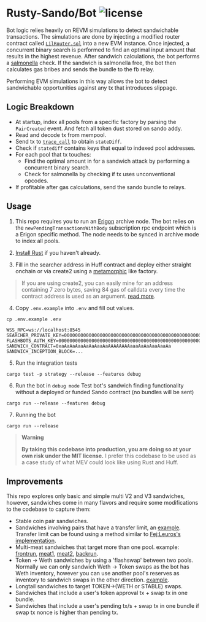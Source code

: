 # Rusty-Sando/Bot ![license](https://img.shields.io/badge/License-MIT-green.svg?label=license)

Bot logic relies heavily on REVM simulations to detect sandwichable transactions. The simulations are done by injecting a modified router contract called [`LilRouter.sol`](https://github.com/mouseless-eth/rusty-sando/blob/master/contract/src/LilRouter.sol) into a new EVM instance. Once injected, a concurrent binary search is performed to find an optimal input amount that results in the highest revenue. After sandwich calculations, the bot performs a [salmonella](https://github.com/Defi-Cartel/salmonella) check. If the sandwich is salmonella free, the bot then calculates gas bribes and sends the bundle to the fb relay. 

Performing EVM simulations in this way allows the bot to detect sandwichable opportunities against any tx that introduces slippage. 

## Logic Breakdown
- At startup, index all pools from a specific factory by parsing the `PairCreated` event. And fetch all token dust stored on sando addy.
- Read and decode tx from mempool.
- Send tx to [`trace_call`](https://openethereum.github.io/JSONRPC-trace-module#trace_call) to obtain `stateDiff`.
- Check if `statediff` contains keys that equal to indexed pool addresses.
- For each pool that tx touches:
  - Find the optimal amount in for a sandwich attack by performing a concurrent binary search.
  - Check for salmonella by checking if tx uses unconventional opcodes.
- If profitable after gas calculations, send the sando bundle to relays. 

## Usage

1. This repo requires you to run an [Erigon](https://github.com/ledgerwatch/erigon) archive node. The bot relies on the `newPendingTransactionsWithBody` subscription rpc endpoint which is a Erigon specific method. The node needs to be synced in archive mode to index all pools. 

2. [Install Rust](https://www.rust-lang.org/tools/install) if you haven't already. 

3. Fill in the searcher address in Huff contract and deploy either straight onchain or via create2 using a [metamorphic](https://github.com/0age/metamorphic) like factory.
> If you are using create2, you can easily mine for an address containing 7 zero bytes, saving 84 gas of calldata every time the contract address is used as an argument. [read more](https://medium.com/coinmonks/deploy-an-efficient-address-contract-a-walkthrough-cb4be4ffbc70).

4. Copy `.env.example` into `.env` and fill out values.

```console
cp .env.example .env
```

```
WSS_RPC=ws://localhost:8545
SEARCHER_PRIVATE_KEY=0000000000000000000000000000000000000000000000000000000000000001
FLASHBOTS_AUTH_KEY=0000000000000000000000000000000000000000000000000000000000000002
SANDWICH_CONTRACT=0xaAaAaAaaAaAaAaaAaAAAAAAAAaaaAaAaAaaAaaAa
SANDWICH_INCEPTION_BLOCK=...
```

5. Run the integration tests

```console
cargo test -p strategy --release --features debug
```

6. Run the bot in `debug mode`
Test bot's sandwich finding functionality without a deployed or funded Sando contract (no bundles will be sent)

```
cargo run --release --features debug
```

7. Running the bot

```console
cargo run --release
```
> **Warning**
>
> **By taking this codebase into production, you are doing so at your own risk under the MIT license.** I prefer this codebase to be used as a case study of what MEV could look like using Rust and Huff. 

## Improvements

This repo explores only basic and simple multi V2 and V3 sandwiches, however, sandwiches come in many flavors and require some modifications to the codebase to capture them:

- Stable coin pair sandwiches.
- Sandwiches involving pairs that have a transfer limit, an [example](https://eigenphi.io/mev/ethereum/tx/0xe7c1e7d96e63d31f937af48b61d534e32ed9cfdbef066f45d49b967caeea8eed). Transfer limit can be found using a method similar to [Fej:Leuros's implementation](https://twitter.com/FejLeuros/status/1633379306750767106).
- Multi-meat sandwiches that target more than one pool. example: [frontrun](https://etherscan.io/tx/0xa39d28624f6d18a3bd5f5289a70fdc2779782f9a2e2c36dddd95cf882a15da45), [meat1](https://etherscan.io/tx/0xd027b771da68544279262439fd3f1cdef6a438ab6219b510c73c033b4e377296), [meat2](https://etherscan.io/tx/0x288da393cb7c937b8fe29ce0013992063d252372da869e31c6aad689f8b1aaf3), [backrun](https://etherscan.io/tx/0xcf22f2a3c9c67d56282e77e60c09929e0451336a9ed38f037fd484ea29e3cd41).
- Token -> Weth sandwiches by using a 'flashswap' between two pools. Normally we can only sandwich Weth -> Token swaps as the bot has Weth inventory, however you can use another pool's reserves as inventory to sandwich swaps in the other direction. [example](https://eigenphi.io/mev/ethereum/tx/0x502b66ce1a8b71098decc3585c651745c1af55de19e8f29ec6fff4ed2fcd1589).
- Longtail sandwiches to target TOKEN->(WETH or STABLE) swaps.
- Sandwiches that include a user's token approval tx + swap tx in one bundle. 
- Sandwiches that include a user's pending tx/s + swap tx in one bundle if swap tx nonce is higher than pending tx. 
